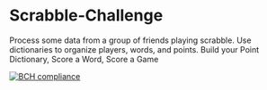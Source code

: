 # Scrabble-Challenge
Process some data from a group of friends playing scrabble. Use dictionaries to organize players, words, and points.
Build your Point Dictionary, Score a Word, Score a Game

[![BCH compliance](https://bettercodehub.com/edge/badge/mahoneynomadic/Scrabble-Challenge?branch=master)](https://bettercodehub.com/)
